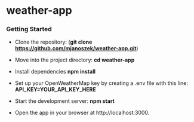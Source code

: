 # weather-app


### Getting Started

- Clone the repository: (**git clone https://github.com/mjanoszek/weather-app.git**)

- Move into the project directory: **cd weather-app**

- Install dependencies **npm install**

- Set up your OpenWeatherMap key by creating a .env file with this line: **API_KEY=YOUR_API_KEY_HERE**

- Start the development server: **npm start**

- Open the app in your browser at http://localhost:3000.

